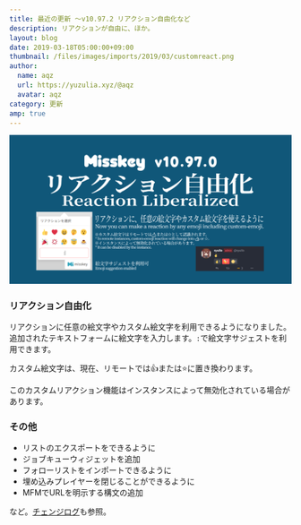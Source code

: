 ```yaml
---
title: 最近の更新 ～v10.97.2 リアクション自由化など
description: リアクションが自由に、ほか。
layout: blog
date: 2019-03-18T05:00:00+09:00
thumbnail: /files/images/imports/2019/03/customreact.png
author:
  name: aqz
  url: https://yuzulia.xyz/@aqz
  avatar: aqz
category: 更新
amp: true
---
```

![リアクション自由化](/files/images/imports/2019/03/customreact.png)

### リアクション自由化
リアクションに任意の絵文字やカスタム絵文字を利用できるようになりました。  
追加されたテキストフォームに絵文字を入力します。`:`で絵文字サジェストを利用できます。

カスタム絵文字は、現在、リモートでは👍または⭐に置き換わります。  

このカスタムリアクション機能はインスタンスによって無効化されている場合があります。

### その他
- リストのエクスポートをできるように
- ジョブキューウィジェットを追加
- フォローリストをインポートできるように
- 埋め込みプレイヤーを閉じることができるように
- MFMでURLを明示する構文の追加

など。[チェンジログ](https://github.com/syuilo/misskey/blob/develop/CHANGELOG.md)も参照。
